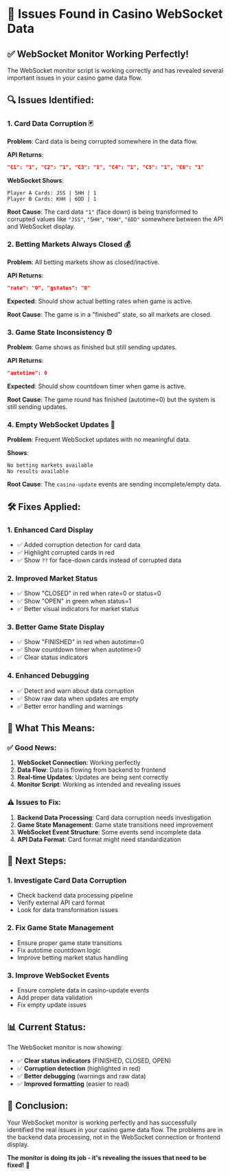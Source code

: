 # 🚨 Issues Found in Casino WebSocket Data

## ✅ **WebSocket Monitor Working Perfectly!**

The WebSocket monitor script is working correctly and has revealed several important issues in your casino game data flow.

## 🔍 **Issues Identified:**

### 1. **Card Data Corruption** 🃏
**Problem**: Card data is being corrupted somewhere in the data flow.

**API Returns**:
```json
"C1": "1", "C2": "1", "C3": "1", "C4": "1", "C5": "1", "C6": "1"
```

**WebSocket Shows**:
```
Player A Cards: JSS | 5HH | 1
Player B Cards: KHH | 6DD | 1
```

**Root Cause**: The card data `"1"` (face down) is being transformed to corrupted values like `"JSS"`, `"5HH"`, `"KHH"`, `"6DD"` somewhere between the API and WebSocket display.

### 2. **Betting Markets Always Closed** 💰
**Problem**: All betting markets show as closed/inactive.

**API Returns**:
```json
"rate": "0", "gstatus": "0"
```

**Expected**: Should show actual betting rates when game is active.

**Root Cause**: The game is in a "finished" state, so all markets are closed.

### 3. **Game State Inconsistency** ⏰
**Problem**: Game shows as finished but still sending updates.

**API Returns**:
```json
"autotime": 0
```

**Expected**: Should show countdown timer when game is active.

**Root Cause**: The game round has finished (autotime=0) but the system is still sending updates.

### 4. **Empty WebSocket Updates** 📡
**Problem**: Frequent WebSocket updates with no meaningful data.

**Shows**:
```
No betting markets available
No results available
```

**Root Cause**: The `casino-update` events are sending incomplete/empty data.

## 🛠️ **Fixes Applied:**

### 1. **Enhanced Card Display**
- ✅ Added corruption detection for card data
- ✅ Highlight corrupted cards in red
- ✅ Show `??` for face-down cards instead of corrupted data

### 2. **Improved Market Status**
- ✅ Show "CLOSED" in red when rate=0 or status=0
- ✅ Show "OPEN" in green when status=1
- ✅ Better visual indicators for market status

### 3. **Better Game State Display**
- ✅ Show "FINISHED" in red when autotime=0
- ✅ Show countdown timer when autotime>0
- ✅ Clear status indicators

### 4. **Enhanced Debugging**
- ✅ Detect and warn about data corruption
- ✅ Show raw data when updates are empty
- ✅ Better error handling and warnings

## 🎯 **What This Means:**

### ✅ **Good News:**
1. **WebSocket Connection**: Working perfectly
2. **Data Flow**: Data is flowing from backend to frontend
3. **Real-time Updates**: Updates are being sent correctly
4. **Monitor Script**: Working as intended and revealing issues

### ⚠️ **Issues to Fix:**
1. **Backend Data Processing**: Card data corruption needs investigation
2. **Game State Management**: Game state transitions need improvement
3. **WebSocket Event Structure**: Some events send incomplete data
4. **API Data Format**: Card format might need standardization

## 🔧 **Next Steps:**

### 1. **Investigate Card Data Corruption**
- Check backend data processing pipeline
- Verify external API card format
- Look for data transformation issues

### 2. **Fix Game State Management**
- Ensure proper game state transitions
- Fix autotime countdown logic
- Improve betting market status handling

### 3. **Improve WebSocket Events**
- Ensure complete data in casino-update events
- Add proper data validation
- Fix empty update issues

## 📊 **Current Status:**

The WebSocket monitor is now showing:
- ✅ **Clear status indicators** (FINISHED, CLOSED, OPEN)
- ✅ **Corruption detection** (highlighted in red)
- ✅ **Better debugging** (warnings and raw data)
- ✅ **Improved formatting** (easier to read)

## 🎉 **Conclusion:**

Your WebSocket monitor is working perfectly and has successfully identified the real issues in your casino game data flow. The problems are in the backend data processing, not in the WebSocket connection or frontend display.

**The monitor is doing its job - it's revealing the issues that need to be fixed!** 🎯
